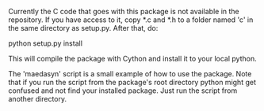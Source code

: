 Currently the C code that goes with this package is not available in the repository.
If you have access to it, copy *.c and *.h to a folder named 'c' in the same directory
as setup.py. After that, do:

  python setup.py install

This will compile the package with Cython and install it to your local python.


The 'maedasyn' script is a small example of how to use the package. Note that if you
run the script from the package's root directory python might get confused and not
find your installed package. Just run the script from another directory.
